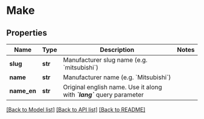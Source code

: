 # Make

## Properties
Name | Type | Description | Notes
------------ | ------------- | ------------- | -------------
**slug** | **str** | Manufacturer slug name (e.g. &#x60;mitsubishi&#x60;) | 
**name** | **str** | Manufacturer name (e.g. &#x60;Mitsubishi&#x60;) | 
**name_en** | **str** |  Original english name. Use it along with _**&#x60;lang&#x60;**_ query parameter   | 

[[Back to Model list]](../README.md#documentation-for-models) [[Back to API list]](../README.md#documentation-for-api-endpoints) [[Back to README]](../README.md)


